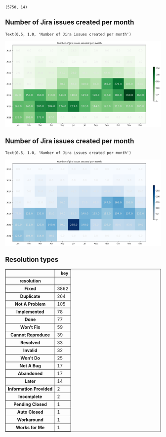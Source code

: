     (5750, 14)



## Number of Jira issues created per month




    Text(0.5, 1.0, 'Number of Jira issues created per month')




    
![png](jira-issue_files/jira-issue_6_1.png)
    


## Number of Jira issues created per month




    Text(0.5, 1.0, 'Number of Jira issues created per month')




    
![png](jira-issue_files/jira-issue_8_1.png)
    


## Resolution types




<div>
<table border="1" class="dataframe">
  <thead>
    <tr style="text-align: right;">
      <th></th>
      <th>key</th>
    </tr>
    <tr>
      <th>resolution</th>
      <th></th>
    </tr>
  </thead>
  <tbody>
    <tr>
      <th>Fixed</th>
      <td>3862</td>
    </tr>
    <tr>
      <th>Duplicate</th>
      <td>264</td>
    </tr>
    <tr>
      <th>Not A Problem</th>
      <td>105</td>
    </tr>
    <tr>
      <th>Implemented</th>
      <td>78</td>
    </tr>
    <tr>
      <th>Done</th>
      <td>77</td>
    </tr>
    <tr>
      <th>Won't Fix</th>
      <td>59</td>
    </tr>
    <tr>
      <th>Cannot Reproduce</th>
      <td>39</td>
    </tr>
    <tr>
      <th>Resolved</th>
      <td>33</td>
    </tr>
    <tr>
      <th>Invalid</th>
      <td>32</td>
    </tr>
    <tr>
      <th>Won't Do</th>
      <td>25</td>
    </tr>
    <tr>
      <th>Not A Bug</th>
      <td>17</td>
    </tr>
    <tr>
      <th>Abandoned</th>
      <td>17</td>
    </tr>
    <tr>
      <th>Later</th>
      <td>14</td>
    </tr>
    <tr>
      <th>Information Provided</th>
      <td>2</td>
    </tr>
    <tr>
      <th>Incomplete</th>
      <td>2</td>
    </tr>
    <tr>
      <th>Pending Closed</th>
      <td>1</td>
    </tr>
    <tr>
      <th>Auto Closed</th>
      <td>1</td>
    </tr>
    <tr>
      <th>Workaround</th>
      <td>1</td>
    </tr>
    <tr>
      <th>Works for Me</th>
      <td>1</td>
    </tr>
  </tbody>
</table>
</div>


